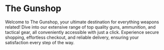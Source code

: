 # The Gunshop
Welcome to The Gunshop, your ultimate destination for everything weapons related! Dive into our extensive range of top quality guns, ammunition, and tactical gear, all conveniently accessible with just a click. Experience secure shopping, effortless checkout, and reliable delivery, ensuring your satisfaction every step of the way.
